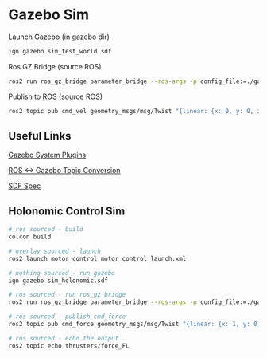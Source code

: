 # Gazebo Sim #

Launch Gazebo (in gazebo dir)

``` bash
ign gazebo sim_test_world.sdf
```

Ros GZ Bridge (source ROS)

``` bash
ros2 run ros_gz_bridge parameter_bridge --ros-args -p config_file:=./gazebo/bridge_config.yaml
```

Publish to ROS (source ROS)

``` bash
ros2 topic pub cmd_vel geometry_msgs/msg/Twist "{linear: {x: 0, y: 0, z: 0}, angular: {x: 0, y: 0, z: 0.5}}"
```

## Useful Links ##

[Gazebo System Plugins](https://gazebosim.org/api/gazebo/6/namespaceignition_1_1gazebo_1_1systems.html)

[ROS <-> Gazebo Topic Conversion](https://github.com/gazebosim/ros_gz/blob/ros2/ros_gz_bridge/README.md#example-1a-gazebo-transport-talker-and-ros-2-listener)

[SDF Spec](http://sdformat.org/spec)

## Holonomic Control Sim ##

```bash
# ros sourced - build
colcon build

# overlay sourced - launch
ros2 launch motor_control motor_control_launch.xml

# nothing sourced - run gazebo
ign gazebo sim_holonomic.sdf

# ros sourced - run ros_gz bridge
ros2 run ros_gz_bridge parameter_bridge --ros-args -p config_file:=./gazebo/sim_holonomic_bridge.yaml

# ros sourced - publish cmd_force
ros2 topic pub cmd_force geometry_msgs/msg/Twist "{linear: {x: 1, y: 0, z: 0}, angular: {x: 0, y: 0, z: 0}}"

# ros sourced - echo the output
ros2 topic echo thrusters/force_FL
```
